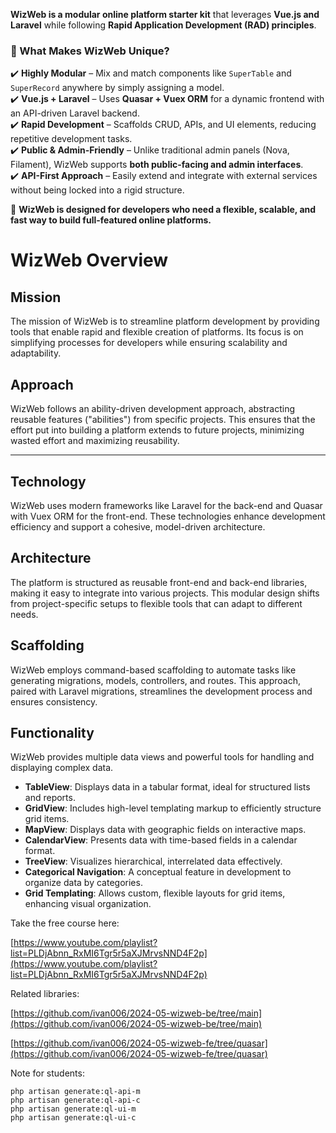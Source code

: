 
**WizWeb is a modular online platform starter kit** that leverages **Vue.js and Laravel** while following **Rapid Application Development (RAD) principles**.  

### **🔹 What Makes WizWeb Unique?**  
✔️ **Highly Modular** – Mix and match components like `SuperTable` and `SuperRecord` anywhere by simply assigning a model.  
✔️ **Vue.js + Laravel** – Uses **Quasar + Vuex ORM** for a dynamic frontend with an API-driven Laravel backend.  
✔️ **Rapid Development** – Scaffolds CRUD, APIs, and UI elements, reducing repetitive development tasks.  
✔️ **Public & Admin-Friendly** – Unlike traditional admin panels (Nova, Filament), WizWeb supports **both public-facing and admin interfaces**.  
✔️ **API-First Approach** – Easily extend and integrate with external services without being locked into a rigid structure.  

🚀 **WizWeb is designed for developers who need a flexible, scalable, and fast way to build full-featured online platforms.**


# WizWeb Overview

## Mission  
The mission of WizWeb is to streamline platform development by providing tools that enable rapid and flexible creation of platforms. Its focus is on simplifying processes for developers while ensuring scalability and adaptability.

## Approach  
WizWeb follows an ability-driven development approach, abstracting reusable features ("abilities") from specific projects. This ensures that the effort put into building a platform extends to future projects, minimizing wasted effort and maximizing reusability.

---

## Technology  
WizWeb uses modern frameworks like Laravel for the back-end and Quasar with Vuex ORM for the front-end. These technologies enhance development efficiency and support a cohesive, model-driven architecture.

## Architecture  
The platform is structured as reusable front-end and back-end libraries, making it easy to integrate into various projects. This modular design shifts from project-specific setups to flexible tools that can adapt to different needs.

## Scaffolding  
WizWeb employs command-based scaffolding to automate tasks like generating migrations, models, controllers, and routes. This approach, paired with Laravel migrations, streamlines the development process and ensures consistency.

## Functionality  
WizWeb provides multiple data views and powerful tools for handling and displaying complex data.

- **TableView**: Displays data in a tabular format, ideal for structured lists and reports.  
- **GridView**: Includes high-level templating markup to efficiently structure grid items.  
- **MapView**: Displays data with geographic fields on interactive maps.  
- **CalendarView**: Presents data with time-based fields in a calendar format.  
- **TreeView**: Visualizes hierarchical, interrelated data effectively.  
- **Categorical Navigation**: A conceptual feature in development to organize data by categories.  
- **Grid Templating**: Allows custom, flexible layouts for grid items, enhancing visual organization.

Take the free course here:

[https://www.youtube.com/playlist?list=PLDjAbnn_RxMI6Tgr5r5aXJMrvsNND4F2p](https://www.youtube.com/playlist?list=PLDjAbnn_RxMI6Tgr5r5aXJMrvsNND4F2p)


Related libraries:

[https://github.com/ivan006/2024-05-wizweb-be/tree/main](https://github.com/ivan006/2024-05-wizweb-be/tree/main)

[https://github.com/ivan006/2024-05-wizweb-fe/tree/quasar](https://github.com/ivan006/2024-05-wizweb-fe/tree/quasar)

Note for students:

```
php artisan generate:ql-api-m
php artisan generate:ql-api-c
php artisan generate:ql-ui-m
php artisan generate:ql-ui-c
```
